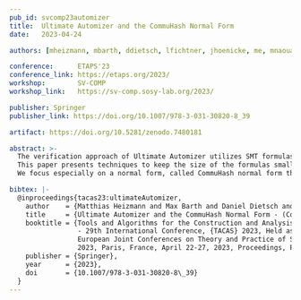 ```yaml
---
pub_id: svcomp23automizer
title:  Ultimate Automizer and the CommuHash Normal Form
date:   2023-04-24

authors: [mheizmann, mbarth, ddietsch, lfichtner, jhoenicke, me, mnaouar, tschindler, fschuessele, apodelski]

conference:      ETAPS'23
conference_link: https://etaps.org/2023/
workshop:        SV-COMP
workshop_link:   https://sv-comp.sosy-lab.org/2023/

publisher: Springer
publisher_link: https://doi.org/10.1007/978-3-031-30820-8_39

artifact: https://doi.org/10.5281/zenodo.7480181

abstract: >-
  The verification approach of Ultimate Automizer utilizes SMT formulas.
  This paper presents techniques to keep the size of the formulas small.
  We focus especially on a normal form, called CommuHash normal form that was easy to implement and had a significant impact on the runtime of our tool.

bibtex: |-
  @inproceedings{tacas23:ultimateAutomizer,
    author    = {Matthias Heizmann and Max Barth and Daniel Dietsch and Leonard Fichtner and Jochen Hoenicke and Dominik Klumpp and Mehdi Naouar and Tanja Schindler and Frank Sch{\"{u}}ssele and Andreas Podelski},
    title     = {Ultimate Automizer and the CommuHash Normal Form - (Competition Contribution)},
    booktitle = {Tools and Algorithms for the Construction and Analysis of Systems
                 - 29th International Conference, {TACAS} 2023, Held as Part of the
                 European Joint Conferences on Theory and Practice of Software, {ETAPS}
                 2023, Paris, France, April 22-27, 2023, Proceedings, Part {II}},
    publisher = {Springer},
    year      = {2023},
    doi       = {10.1007/978-3-031-30820-8\_39}
  }
---
```


